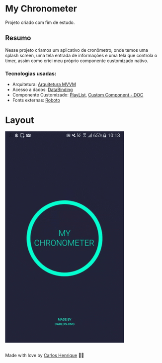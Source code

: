 # My Chronometer

Projeto criado com fim de estudo.

## Resumo

Nesse projeto criamos um aplicativo de cronômetro, onde temos uma splash screen, uma tela entrada de informações e uma tela que controla o timer, 
assim como criei meu próprio componente customizado nativo.

### Tecnologias usadas:

- Arquitetura: [Arquitetura MVVM](https://developer.android.com/topic/libraries/architecture) 
- Acesso a dados: [DataBinding](https://developer.android.com/topic/libraries/data-binding)
- Componente Customizado: [PlayList](https://youtube.com/playlist?list=UUksQIJ2IoY4gdG46WpHmO7g), [Custom Component - DOC](https://developer.android.com/guide/topics/ui/custom-components)
- Fonts externas: [Roboto](https://fonts.google.com/specimen/Roboto)

# Layout

<img src="https://github.com/carlos-hns/My-Chronometer/blob/master/app.gif" alt="GIF do Layout do Aplicativo"/>

## 
Made with love by [Carlos Henrique](https://github.com/carlos-hns) 🐼🖤
